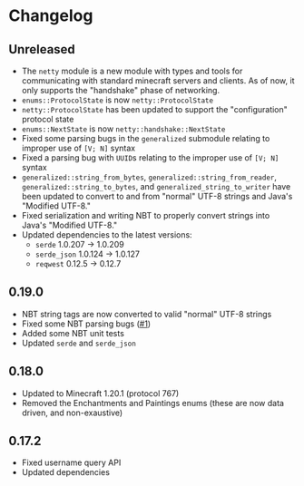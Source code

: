 # Changelog

## Unreleased

- The `netty` module is a new module with types and tools for communicating with standard minecraft servers and clients. As of now, it only supports the "handshake" phase of networking.
- `enums::ProtocolState` is now `netty::ProtocolState`
- `netty::ProtocolState` has been updated to support the "configuration" protocol state
- `enums::NextState` is now `netty::handshake::NextState`
- Fixed some parsing bugs in the `generalized` submodule relating to improper use of `[V; N]` syntax
- Fixed a parsing bug with `UUID`s relating to the improper use of `[V; N]` syntax
- `generalized::string_from_bytes`, `generalized::string_from_reader`, `generalized::string_to_bytes`, and `generalized_string_to_writer` have been updated to convert to and from "normal" UTF-8 strings and Java's "Modified UTF-8."
- Fixed serialization and writing NBT to properly convert strings into Java's "Modified UTF-8."
- Updated dependencies to the latest versions:
  - `serde` 1.0.207 -> 1.0.209
  - `serde_json` 1.0.124 -> 1.0.127
  - `reqwest` 0.12.5 -> 0.12.7

## 0.19.0

- NBT string tags are now converted to valid "normal" UTF-8 strings
- Fixed some NBT parsing bugs ([#1](https://www.github.com/thisjaiden/golden_apple/issues/1))
- Added some NBT unit tests
- Updated `serde` and `serde_json`

## 0.18.0

- Updated to Minecraft 1.20.1 (protocol 767)
- Removed the Enchantments and Paintings enums (these are now data driven, and non-exaustive)

## 0.17.2

- Fixed username query API
- Updated dependencies
